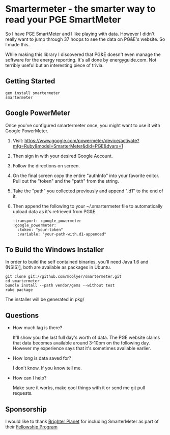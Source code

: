 Smartermeter - the smarter way to read your PGE SmartMeter
=========================================================

So I have PGE SmartMeter and I like playing with data. However I didn't really
want to jump through 37 hoops to see the data on PG&E's website. So I made
this.

While making this library I discovered that PG&E doesn't even manage the
software for the energy reporting. It's all done by energyguide.com. Not
terribly useful but an interesting piece of trivia.

Getting Started
---------------

    gem install smartermeter
    smartermeter

Google PowerMeter
-----------------

Once you've configured smartermeter once, you might want to use it with Google
PowerMeter.

1. Visit: https://www.google.com/powermeter/device/activate?mfg=Ruby&model=SmarterMeter&did=PGE&dvars=1
1. Then sign in with your desired Google Account.
1. Follow the directions on screen.
1. On the final screen copy the entire "authInfo" into your favorite editor.
   Pull out the "token" and the "path" from the string.
1. Take the "path" you collected previously and append ".d1" to the end of it.
1. Then append the following to your ~/.smartermeter file to
   automatically upload data as it's retrieved from PG&E.

       :transport: :google_powermeter
       :google_powermeter:
         :token: "your-token"
         :variable: "your-path-with.d1-appended"

To Build the Windows Installer
--------

In order to build the self contained binaries, you'll need Java 1.6 and
(NSIS)[1], both are available as packages in Ubuntu.

    git clone git://github.com/mcolyer/smartermeter.git
    cd smartermeter
    bundle install --path vendor/gems --without test
    rake package

The installer will be generated in pkg/

Questions
---------

* How much lag is there?

  It'll show you the last full day's worth of data. The PGE website claims that
  data becomes available around 3-10pm on the following day. However my
  experience says that it's sometimes available earlier.

* How long is data saved for?

  I don't know. If you know tell me.

* How can I help?

  Make sure it works, make cool things with it or send me git pull requests.

Sponsorship
-----------

I would like to thank [Brighter Planet][2] for including SmarterMeter as part
of their [Fellowship Program][3]

[1]: http://nsis.sourceforge.net/
[2]: http://brighterplanet.com/
[3]: http://brighterplanet.github.com/fellowship.html
